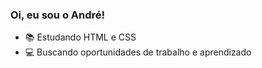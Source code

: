 ### Oi, eu sou o André!
 - 📚 Estudando HTML e CSS
 - 💻 Buscando oportunidades de trabalho e aprendizado
 



